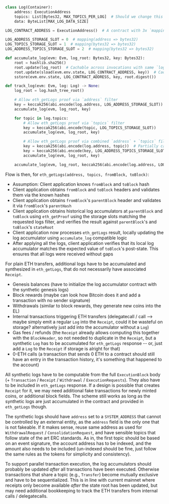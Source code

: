 ```python
class Log(Container):
    address: ExecutionAddress
    topics: List[Bytes32, MAX_TOPICS_PER_LOG]  # Should we change this to 4 topic fields and make the entire thing stablecontainer for extensibility?
    data: ByteList[MAX_LOG_DATA_SIZE]

LOG_CONTRACT_ADDRESS = ExecutionAddress()  # A contract with 3x `mapping` and no code

LOG_ADDRESS_STORAGE_SLOT = 0  # mapping(address => bytes32)
LOG_TOPICS_STORAGE_SLOT = 1  # mapping(bytes32 => bytes32)
LOG_ADDRESS_TOPICS_STORAGE_SLOT = 2  # mapping(bytes32 => bytes32)

def accumulate_log(evm: Evm, log_root: Bytes32, key: Bytes32):
    root = hashlib.sha256()
    root.update(log_root)  # Cachable across invocations with same `log_root`
    root.update(sload(evm.env.state, LOG_CONTRACT_ADDRESS, key))  # Cacheable account lookup in trie
    sstore(evm.env.state, LOG_CONTRACT_ADDRESS, key, root.digest())

def track_log(evm: Evm, log: Log) -> None:
    log_root = log.hash_tree_root()

    # Allow eth_getLogs proof via `address` filter
    key = keccak256(abi.encode(log.address, LOG_ADDRESS_STORAGE_SLOT))  # abi.encode(address) != htr...
    accumulate_log(evm, log_root, key)

    for topic in log.topics:
        # Allow eth_getLogs proof via `topics` filter
        key = keccak256(abi.encode(topic, LOG_TOPICS_STORAGE_SLOT))
        accumulate_log(evm, log_root, key)

        # Allow eth_getLogs proof via combined `address` + `topics` filter
        key = keccak256(abi.encode(log.address, topic))  # Partially cacheable hash / same prefix
        key = keccak256(abi.encode(key, LOG_ADDRESS_TOPICS_STORAGE_SLOT))
        accumulate_log(evm, log_root, key)

    accumulate_log(evm, log_root, keccak256(abi.encode(log.address, LOG_ADDRESS_STORAGE_SLOT)))
```

Flow is then, for `eth_getLogs(address, topics, fromBlock, toBlock)`:

- Assumption: Client application knows `fromBlock` and `toBlock` hash
- Client application obtains `fromBlock` and `toBlock` headers and validates them via the known hashes
- Client application obtains `fromBlock`'s `parentBlock` header and validates it via `fromBlock`'s `parentHash`
- Client application obtains historical log accumulators at `parentBlock` and `toBlock` using `eth_getProof` using the storage slots matching the requested logs filter, and verifies the result against `parentBlock`'s and `toBlock`'s `stateRoot`
- Client application now processes `eth_getLogs` result, locally updating the log accumulator using `accumulate_log` compatible logic
- After applying all the logs, client application verifies that its local log accumulator matches the expected value of `toBlock`'s post-state. This ensures that all logs were received without gaps

For plain ETH transfers, additional logs have to be accumulated and synthesized in `eth_getLogs`, that do not necessarily have associated `Receipt`.

- Genesis balances (have to initialize the log accumulator contract with the synthetic genesis logs)
- Block rewards (maybe can look how Bitcoin does it and add a transaction with no sender signature)
- Withdrawals (similar to block rewards, they generate new coins into the EL)
- Internal transactions triggering ETH transfers (delegatecall / call --> maybe simply emit a regular `Log` into the `Receipt`, could it be wasteful on storage? alternatively just add into the accumulator without a `Log`)
- Gas fees / refunds (the `Receipt` already allows computing this together with the `BlockHeader`, so not needed to duplicate in the `Receipt`, but a synthetic `Log` has to be accumulated for `eth_getLogs` response -- or, just add a `Log` to the `Receipt` if storage is alright for that)
- 0-ETH calls (a transaction that sends 0 ETH to a contract should still have an entry in the transaction history, it's something that happened to the account)

All synthetic logs have to be computable from the full `ExecutionBlock` body (+ `Transaction` / `Receipt` / `Withdrawal` / `ExecutionRequests`). They also have to be included in `eth_getLogs` response. If a design is possible that creates `Receipt` for it, we may need additional fake transactions for newly minted coins, or additional block fields. The scheme still works as long as the synthetic logs are just accumulated in the contract and provided in `eth_getLogs` though.

The synthetic logs should have `address` set to a `SYSTEM_ADDRESS` that cannot be controlled by an external entity, as the `address` field is the only one that is not fakeable. If it makes sense, reuse same address as used for `WithdrawalRequest` / `ConsolidationRequest`, and have sensible topics that follow state of the art ERC standards. As in, the first topic should be based on an event signature, the account address has to be indexed, and the amount also needs to be included (un-indexed should be fine, just follow the same rules as the tokens for simplicity and consistency).

To support parallel transaction execution, the log accumulators should probably be updated _after_ all transactions have been executed. Otherwise transactions that share a topic (e.g., `Transfer`) become mutually exclusive and have to be sequentialized. This is in line with current mainnet where receipts only become available _after_ the state root has been updated, but may need additional bookkeeping to track the ETH transfers from internal calls / delegatecalls.
